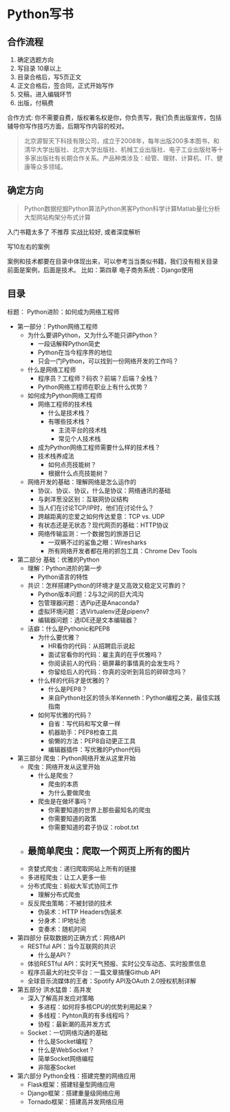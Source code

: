 # Python写书

## 合作流程

1. 确定选题方向
2. 写目录  10章以上
3. 目录合格后，写5页正文
4. 正文合格后，签合同，正式开始写作
5. 交稿，进入编辑环节
6. 出版，付稿费

合作方式: 你不需要自费，版权署名权是你，你负责写，我们负责出版宣传，包括辅导你写作技巧方面，后期写作内容的校对。

> 北京源智天下科技有限公司，成立于2008年，每年出版200多本图书，和清华大学出版社、北京大学出版社、机械工业出版社、电子工业出版社等十多家出版社有长期合作关系。产品种类涉及：经管、理财、计算机、IT、健康等众多领域。

## 确定方向

> Python数据挖掘Python算法Python黑客Python科学计算Matlab量化分析大型网站构架分布式计算

入门书籍太多了 不推荐 实战比较好, 或者深度解析

写10左右的案例

案例和技术都要在目录中体现出来，可以参考当当类似书籍，我们没有相关目录
前面是案例，后面是技术。
比如：第四章 电子商务系统：Django使用



## 目录

标题： Python进阶：如何成为网络工程师
- 第一部分：Python网络工程师
    - 为什么要讲Python，又为什么不能只讲Python？
        - 一段话解释Python简史
        - Python在当今程序界的地位
        - 只会一门Python，可以找到一份网络开发的工作吗？
    - 什么是网络工程师
        - 程序员？工程师？码农？前端？后端？全栈？
        - Python网络工程师在职业上有什么优势？
    - 如何成为Python网络工程师
        - 网络工程师的技术栈
            - 什么是技术栈？
            - 有哪些技术栈？
                - 主流平台的技术栈
                - 常见个人技术栈
        - 成为Python网络工程师需要什么样的技术栈？
        - 技术栈养成法
            - 如何点亮技能树？
            - 根据什么点亮技能树？
    - 网络开发的基础：理解网络是怎么运作的
        - 协议、协议、协议，什么是协议：网络通讯的基础
        - 与剥洋葱没区别：互联网协议结构
        - 当人们在讨论TCP/IP时，他们在讨论什么？
        - 跨越距离的恋爱之如何传达爱意：TCP vs. UDP
        - 有状态还是无状态？现代网页的基础：HTTP协议
        - 网络传输监测：一个数据包的旅游日记
            - 一双瞒不过的鲨鱼之眼：Wiresharks
            - 所有网络开发者都在用的抓包工具：Chrome Dev Tools
- 第二部分 基础：优雅的Python
    - 理解：Python进阶的第一步
        - Python语言的特性
    - 共识：怎样搭建Python的环境才是又高效又稳定又可靠的？
        - Python版本问题：2与3之间的巨大鸿沟
        - 包管理器问题：选Pip还是Anaconda?
        - 虚拟环境问题：选Virtualenv还是pipenv?
        - 编辑器问题：选IDE还是文本编辑器？
    - 洁癖：什么是Pythonic和PEP8
        - 为什么要优雅？
            - HR看你的代码：从招聘启示说起
            - 面试官看你的代码：雇主真的在乎优雅吗？
            - 你阅读前人的代码：砸屏幕的事情真的会发生吗？
            - 你留给后人的代码：你真的没听到背后的碎碎念吗？
        - 什么样的代码才是优雅的？
            - 什么是PEP8？
            - 来自Python社区的领头羊Kenneth：Python编程之美，最佳实践指南
        - 如何写优雅的代码？
            - 自省：写代码和写文章一样
            - 机器助手：PEP8检查工具
            - 偷懒的方法：PEP8自动更正工具
            - 编辑器插件：写优雅的Python代码
- 第三部分 爬虫：Python网络开发从这里开始
    - 爬虫：网络开发从这里开始
        - 什么是爬虫？
            - 爬虫的本质
            - 为什么要做爬虫
        - 爬虫是在做坏事吗？
            - 你需要知道的世界上那些最知名的爬虫
            - 你需要知道的政策
            - 你需要知道的君子协议：robot.txt
    - 最简单爬虫：爬取一个网页上所有的图片
        - 
    - 贪婪式爬虫：递归爬取网站上所有的链接
    - 多进程爬虫：让工人更多一些
    - 分布式爬虫：蚂蚁大军式协同工作
        - 理解分布式爬虫
    - 反反爬虫策略：不被封锁的技术
        - 伪装术：HTTP Headers伪装术
        - 分身术：IP地址池
        - 变奏术：随机时间
- 第四部分 获取数据的正确方式：网络API
    - RESTful API：当今互联网的共识
        - 什么是API？
    - 体验RESTful API：实时天气预报、实时公交车动态、实时股票信息
    - 程序员最大的社交平台：一篇文章搞懂Github API
    - 全球音乐流媒体的王者：Spotify API及OAuth 2.0授权机制详解
- 第五部分 洪水猛兽：高并发
    - 深入了解高并发应对策略
        - 多进程：如何将多核CPU的优势利用起来？
        - 多线程：Pyhton真的有多线程吗？
        - 协程：最新潮的高并发方式
    - Socket：一切网络沟通的基础
        - 什么是Socket编程？
        - 什么是WebSocket？
        - 简单Socket网络编程
        - 非阻塞Socket
- 第六部分 Python全栈：搭建完整的网络应用
    - Flask框架：搭建轻量型网络应用
    - Django框架：搭建重量级网络应用
    - Tornado框架：搭建高并发网络应用